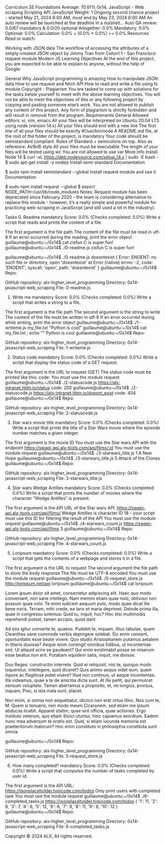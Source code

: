
Curriculum
SE Foundations
Average: 70.61%
0x14. JavaScript - Web scraping
Scripting
API
JavaScript
 Weight: 1
 Ongoing second chance project - started May 21, 2024 6:00 AM, must end by May 23, 2024 6:00 AM
 An auto review will be launched at the deadline
In a nutshell…
Auto QA review: 0.0/67 mandatory & 0.0/20 optional
Altogether:  0.0%
Mandatory: 0.0%
Optional: 0.0%
Calculation:  0.0% + (0.0% * 0.0%)  == 0.0%
Resources
Read or watch:

Working with JSON data
The workflow of accessing the attributes of a simply-created JSON object by Jimmy Tran from Cohort 1 - San Francisco
request module
Modern JS
Learning Objectives
At the end of this project, you are expected to be able to explain to anyone, without the help of Google:

General
Why JavaScript programming is amazing
How to manipulate JSON data
How to use request and fetch API
How to read and write a file using fs module
Copyright - Plagiarism
You are tasked to come up with solutions for the tasks below yourself to meet with the above learning objectives.
You will not be able to meet the objectives of this or any following project by copying and pasting someone else’s work.
You are not allowed to publish any content of this project.
Any form of plagiarism is strictly forbidden and will result in removal from the program.
Requirements
General
Allowed editors: vi, vim, emacs
All your files will be interpreted on Ubuntu 20.04 LTS using node (version 14.x)
All your files should end with a new line
The first line of all your files should be exactly #!/usr/bin/node
A README.md file, at the root of the folder of the project, is mandatory
Your code should be semistandard compliant. Rules of Standard + semicolons on top. Also as reference: AirBnB style
All your files must be executable
The length of your files will be tested using wc
You are not allowed to use var
More Info
Install Node 14
$ curl -sL https://deb.nodesource.com/setup_14.x | sudo -E bash -
$ sudo apt-get install -y nodejs
Install semi-standard
Documentation

$ sudo npm install semistandard --global
Install request module and use it
Documentation

$ sudo npm install request --global
$ export NODE_PATH=/usr/lib/node_modules
Notes: Request module has been deprecated since February 2020 - the team is considering alternative to replace this module - however, it’s a really simple and powerful module for practicing web-scraping in JavaScript (and still used a lot in the industry).

Tasks
0. Readme
mandatory
Score: 0.0% (Checks completed: 0.0%)
Write a script that reads and prints the content of a file.

The first argument is the file path
The content of the file must be read in utf-8
If an error occurred during the reading, print the error object
guillaume@ubuntu:~/0x14$ cat cisfun
C is super fun!
guillaume@ubuntu:~/0x14$ ./0-readme.js cisfun
C is super fun!

guillaume@ubuntu:~/0x14$ ./0-readme.js doesntexist
{ Error: ENOENT: no such file or directory, open 'doesntexist'
    at Error (native)
  errno: -2,
  code: 'ENOENT',
  syscall: 'open',
  path: 'doesntexist' }
guillaume@ubuntu:~/0x14$ 
Repo:

GitHub repository: alx-higher_level_programming
Directory: 0x14-javascript-web_scraping
File: 0-readme.js
   
1. Write me
mandatory
Score: 0.0% (Checks completed: 0.0%)
Write a script that writes a string to a file.

The first argument is the file path
The second argument is the string to write
The content of the file must be written in utf-8
If an error occurred during while writing, print the error object
guillaume@ubuntu:~/0x14$ ./1-writeme.js my_file.txt "Python is cool"
guillaume@ubuntu:~/0x14$ cat my_file.txt ; echo ""
Python is cool
guillaume@ubuntu:~/0x14$ 
Repo:

GitHub repository: alx-higher_level_programming
Directory: 0x14-javascript-web_scraping
File: 1-writeme.js
   
2. Status code
mandatory
Score: 0.0% (Checks completed: 0.0%)
Write a script that display the status code of a GET request.

The first argument is the URL to request (GET)
The status code must be printed like this: code: <status code>
You must use the module request
guillaume@ubuntu:~/0x14$ ./2-statuscode.js https://alx-intranet.hbtn.io/status
code: 200
guillaume@ubuntu:~/0x14$ ./2-statuscode.js https://alx-intranet.hbtn.io/doesnt_exist
code: 404
guillaume@ubuntu:~/0x14$ 
Repo:

GitHub repository: alx-higher_level_programming
Directory: 0x14-javascript-web_scraping
File: 2-statuscode.js
   
3. Star wars movie title
mandatory
Score: 0.0% (Checks completed: 0.0%)
Write a script that prints the title of a Star Wars movie where the episode number matches a given integer.

The first argument is the movie ID
You must use the Star wars API with the endpoint https://swapi-api.alx-tools.com/api/films/:id
You must use the module request
guillaume@ubuntu:~/0x14$ ./3-starwars_title.js 1
A New Hope
guillaume@ubuntu:~/0x14$ ./3-starwars_title.js 5
Attack of the Clones
guillaume@ubuntu:~/0x14$ 
Repo:

GitHub repository: alx-higher_level_programming
Directory: 0x14-javascript-web_scraping
File: 3-starwars_title.js
   
4. Star wars Wedge Antilles
mandatory
Score: 0.0% (Checks completed: 0.0%)
Write a script that prints the number of movies where the character “Wedge Antilles” is present.

The first argument is the API URL of the Star wars API: https://swapi-api.alx-tools.com/api/films/
Wedge Antilles is character ID 18 - your script must use this ID for filtering the result of the API
You must use the module request
guillaume@ubuntu:~/0x14$ ./4-starwars_count.js https://swapi-api.alx-tools.com/api/films
3
guillaume@ubuntu:~/0x14$ 
Repo:

GitHub repository: alx-higher_level_programming
Directory: 0x14-javascript-web_scraping
File: 4-starwars_count.js
   
5. Loripsum
mandatory
Score: 0.0% (Checks completed: 0.0%)
Write a script that gets the contents of a webpage and stores it in a file.

The first argument is the URL to request
The second argument the file path to store the body response
The file must be UTF-8 encoded
You must use the module request
guillaume@ubuntu:~/0x14$ ./5-request_store.js http://loripsum.net/api loripsum
guillaume@ubuntu:~/0x14$ cat loripsum
<p>Lorem ipsum dolor sit amet, consectetur adipiscing elit. Haec quo modo conveniant, non sane intellego. Nam memini etiam quae nolo, oblivisci non possum quae volo. Te enim iudicem aequum puto, modo quae dicat ille bene noris. Terram, mihi crede, ea lanx et maria deprimet. Deinde prima illa, quae in congressu solemus: Quid tu, inquit, huc? Hoc etsi multimodis reprehendi potest, tamen accipio, quod dant. </p>

<p>Ad eos igitur converte te, quaeso. Pudebit te, inquam, illius tabulae, quam Cleanthes sane commode verbis depingere solebat. Sic enim censent, oportunitatis esse beate vivere. Quo studio Aristophanem putamus aetatem in litteris duxisse? Aeque enim contingit omnibus fidibus, ut incontentae sint. Ut aliquid scire se gaudeant? Qui enim existimabit posse se miserum esse beatus non erit. Putabam equidem satis, inquit, me dixisse. </p>

<p>Duo Reges: constructio interrete. Quid ei reliquisti, nisi te, quoquo modo loqueretur, intellegere, quid diceret? Quis animo aequo videt eum, quem inpure ac flagitiose putet vivere? Illud non continuo, ut aeque incontentae. Illa videamus, quae a te de amicitia dicta sunt. At ille pellit, qui permulcet sensum voluptate. Tamen aberramus a proposito, et, ne longius, prorsus, inquam, Piso, si ista mala sunt, placet. </p>

<p>Non enim, si omnia non sequebatur, idcirco non erat ortus illinc. Nos cum te, M. Quem si tenueris, non modo meum Ciceronem, sed etiam me ipsum abducas licebit. Apparet statim, quae sint officia, quae actiones. Ergo instituto veterum, quo etiam Stoici utuntur, hinc capiamus exordium. Eadem nunc mea adversum te oratio est. Quid, si etiam iucunda memoria est praeteritorum malorum? Hoc enim constituto in philosophia constituta sunt omnia. </p>

guillaume@ubuntu:~/0x14$ 
Repo:

GitHub repository: alx-higher_level_programming
Directory: 0x14-javascript-web_scraping
File: 5-request_store.js
   
6. How many completed?
mandatory
Score: 0.0% (Checks completed: 0.0%)
Write a script that computes the number of tasks completed by user id.

The first argument is the API URL: https://jsonplaceholder.typicode.com/todos
Only print users with completed task
You must use the module request
guillaume@ubuntu:~/0x14$ ./6-completed_tasks.js https://jsonplaceholder.typicode.com/todos
{ '1': 11,
  '2': 8,
  '3': 7,
  '4': 6,
  '5': 12,
  '6': 6,
  '7': 9,
  '8': 11,
  '9': 8,
  '10': 12 }
guillaume@ubuntu:~/0x14$
Repo:

GitHub repository: alx-higher_level_programming
Directory: 0x14-javascript-web_scraping
File: 6-completed_tasks.js
   
Copyright © 2024 ALX, All rights reserved.

